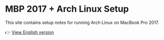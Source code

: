 # MBP 2017 + Arch Linux Setup

This site contains setup notes for running Arch Linux on MacBook Pro 2017.

👉 [View English version](en/)
